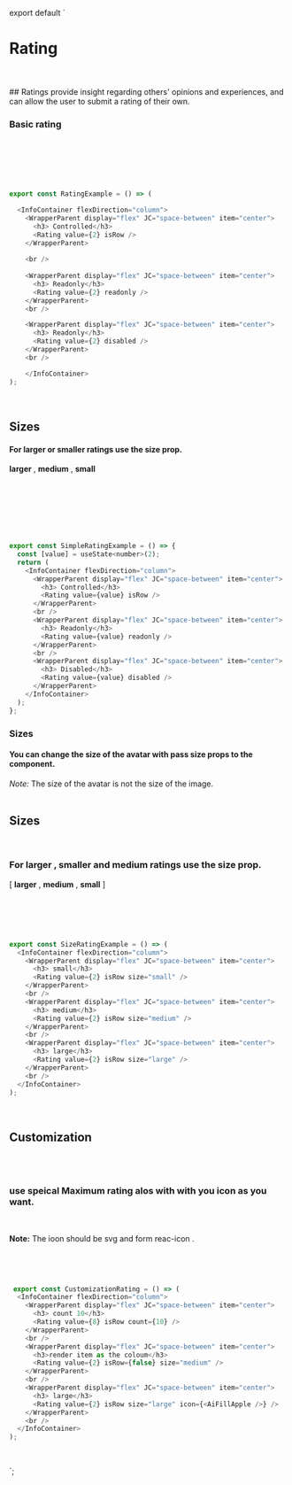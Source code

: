 export default `
<h1 id="radio-group">Rating</h3/>
<br/>
<br/>
## Ratings provide insight regarding others' opinions and experiences, and can allow the user to submit a rating of their own.

<br />


<h3 id="radio-group">Basic rating</h3/>
<br />
<br />
<br />

~~~js


export const RatingExample = () => (

  <InfoContainer flexDirection="column">
    <WrapperParent display="flex" JC="space-between" item="center">
      <h3> Controlled</h3>
      <Rating value={2} isRow />
    </WrapperParent>
  
    <br />
  
    <WrapperParent display="flex" JC="space-between" item="center">
      <h3> Readonly</h3>
      <Rating value={2} readonly />
    </WrapperParent>
    <br />

    <WrapperParent display="flex" JC="space-between" item="center">
      <h3> Readonly</h3>
      <Rating value={2} disabled />
    </WrapperParent>
    <br />

    </InfoContainer>
);
~~~

<br />



<h2 id="hover-feedback">Sizes</h3>

#### For larger or smaller ratings use the size prop.
**larger** , **medium** , **small**

<br />
<br />

<ex1></ex1>

<br />
<br />

~~~js

export const SimpleRatingExample = () => {
  const [value] = useState<number>(2);
  return (
    <InfoContainer flexDirection="column">
      <WrapperParent display="flex" JC="space-between" item="center">
        <h3> Controlled</h3>
        <Rating value={value} isRow />
      </WrapperParent>
      <br />
      <WrapperParent display="flex" JC="space-between" item="center">
        <h3> Readonly</h3>
        <Rating value={value} readonly />
      </WrapperParent>
      <br />
      <WrapperParent display="flex" JC="space-between" item="center">
        <h3> Disabled</h3>
        <Rating value={value} disabled />
      </WrapperParent>
    </InfoContainer>
  );
};


~~~

### Sizes
#### You can change the size of the avatar with pass size props to the component.
*Note:* The size of the avatar is not the size of the image.
<br />
<br />

**<h2 id="sizes">Sizes</h2>**

<br />

### For larger , smaller and  medium ratings use the **size** prop.
[ **larger** , **medium** , **small**  ]


<br />
<br />

<ex2></ex2>

<br />

~~~js
export const SizeRatingExample = () => (
  <InfoContainer flexDirection="column">
    <WrapperParent display="flex" JC="space-between" item="center">
      <h3> small</h3>
      <Rating value={2} isRow size="small" />
    </WrapperParent>
    <br />
    <WrapperParent display="flex" JC="space-between" item="center">
      <h3> medium</h3>
      <Rating value={2} isRow size="medium" />
    </WrapperParent>
    <br />
    <WrapperParent display="flex" JC="space-between" item="center">
      <h3> large</h3>
      <Rating value={2} isRow size="large" />
    </WrapperParent>
    <br />
  </InfoContainer>
);

~~~
<br />


**<h2 id="customization">Customization</h2>**

<br />
<br />

### use  speical Maximum rating  alos with  with  you icon as  you want.

<br/>

**Note:** The ioon should be  svg  and  form  reac-icon .
<br />
<ex3></ex3>

<br />
<br />


~~~js

 export const CustomizationRating = () => (
  <InfoContainer flexDirection="column">
    <WrapperParent display="flex" JC="space-between" item="center">
      <h3> count 10</h3>
      <Rating value={8} isRow count={10} />
    </WrapperParent>
    <br />
    <WrapperParent display="flex" JC="space-between" item="center">
      <h3>render item as the coloum</h3>
      <Rating value={2} isRow={false} size="medium" />
    </WrapperParent>
    <br />
    <WrapperParent display="flex" JC="space-between" item="center">
      <h3> large</h3>
      <Rating value={2} isRow size="large" icon={<AiFillApple />} />
    </WrapperParent>
    <br />
  </InfoContainer>
);

~~~

<br />

`;
